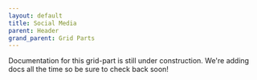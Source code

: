 ```yaml
---
layout: default
title: Social Media
parent: Header
grand_parent: Grid Parts
---
```


Documentation for this grid-part is still under construction. We're adding docs all the time so be sure to check back soon!